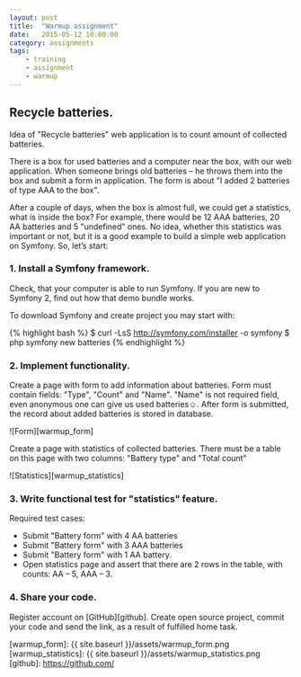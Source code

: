 ```yaml
---
layout: post
title:  "Warmup assignment"
date:   2015-05-12 10:00:00
category: assignments
tags:
    - training
    - assignment
    - warmup
---
```

## Recycle batteries.

Idea of "Recycle batteries" web application is to count amount of collected batteries.

There is a box for used batteries and a computer near the box, with our web application. When someone
brings old batteries – he throws them into the box and submit a form in application. The form is about
"I added 2 batteries of type AAA to the box".

After a couple of days, when the box is almost full, we could get a statistics, what is inside the box?
For example, there would be 12 AAA batteries, 20 AA batteries and 5 "undefined" ones. No idea,
whether this statistics was important or not, but it is a good example to build a simple web application on Symfony.
So, let’s start:

### 1. Install a Symfony framework.
 
Check, that your computer is able to run Symfony. If you are new to Symfony 2, find out how that demo bundle works.

To download Symfony and create project you may start with:

{% highlight bash %}
$ curl -LsS http://symfony.com/installer -o symfony
$ php symfony new batteries
{% endhighlight %}

### 2. Implement functionality.

Create a page with form to add information about batteries. 
Form must contain fields: "Type", "Count" and "Name". "Name" is not required field, even anonymous one can give us
used batteries☺. After form is submitted, the record about added batteries is stored in database.

![Form][warmup_form]

Create a page with statistics of collected batteries. There must be a table on this page with two columns:
"Battery type" and "Total count"

![Statistics][warmup_statistics]

### 3. Write functional test for "statistics" feature. 

Required test cases:
 
* Submit "Battery form" with 4 AA batteries
* Submit "Battery form" with 3 AAA batteries
* Submit "Battery form" with 1 AA battery.
* Open statistics page and assert that there are 2 rows in the table, with counts: AA – 5, AAA – 3.

### 4. Share your code.

Register account on [GitHub][github]. Create open source project, commit your code and send the link,
as a result of fulfilled home task.

[warmup_form]:          {{ site.baseurl }}/assets/warmup_form.png
[warmup_statistics]:    {{ site.baseurl }}/assets/warmup_statistics.png
[github]:               https://github.com/